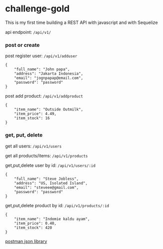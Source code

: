 # challenge-gold

This is my first time building a REST API with javascript and with Sequelize

api endpoint:
`/api/v1/`

### post or create

post register user: 
`/api/v1/adduser`
```
{
    "full_name": "John papa",
    "address": "Jakarta Indonesia",
    "email": "jognpapap@email.com",
    "password": "password"
}
```

post add product: 
`/api/v1/addproduct`
```
{
    "item_name": "Outside Outmilk",
    "item_price": 4.49,
    "item_stock": 16
}
```

### get, put, delete

get all users:
`/api/v1/users`

get all products/items:
`/api/v1/products`

get,put,delete user by id:
`/api/v1/users/:id`
```
{
    "full_name": "Steve Jobless",
    "address": "US, Isolated Island",
    "email": "steveee@gmail.com",
    "password": "password"
}
```

get,put,delete product by id:
`/api/v1/products/:id`
```
{
    "item_name": "Indomie kaldu ayam",
    "item_price": 0.40,
    "item_stock": 420
}
```

[postman json library](https://raw.githubusercontent.com/mauritshdb/challenge-gold/main/Binar%20Gold.postman_collection.json)